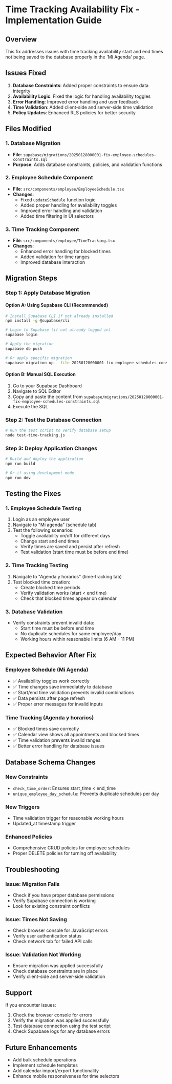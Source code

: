 # Time Tracking Availability Fix - Implementation Guide

## Overview
This fix addresses issues with time tracking availability start and end times not being saved to the database properly in the 'Mi Agenda' page.

## Issues Fixed

1. **Database Constraints**: Added proper constraints to ensure data integrity
2. **Availability Logic**: Fixed the logic for handling availability toggles
3. **Error Handling**: Improved error handling and user feedback
4. **Time Validation**: Added client-side and server-side time validation
5. **Policy Updates**: Enhanced RLS policies for better security

## Files Modified

### 1. Database Migration
- **File**: `supabase/migrations/20250128000001-fix-employee-schedules-constraints.sql`
- **Purpose**: Adds database constraints, policies, and validation functions

### 2. Employee Schedule Component
- **File**: `src/components/employee/EmployeeSchedule.tsx`
- **Changes**:
  - Fixed `updateSchedule` function logic
  - Added proper handling for availability toggles
  - Improved error handling and validation
  - Added time filtering in UI selectors

### 3. Time Tracking Component
- **File**: `src/components/employee/TimeTracking.tsx`
- **Changes**:
  - Enhanced error handling for blocked times
  - Added validation for time ranges
  - Improved database interaction

## Migration Steps

### Step 1: Apply Database Migration

#### Option A: Using Supabase CLI (Recommended)
```bash
# Install Supabase CLI if not already installed
npm install -g @supabase/cli

# Login to Supabase (if not already logged in)
supabase login

# Apply the migration
supabase db push

# Or apply specific migration
supabase migration up --file 20250128000001-fix-employee-schedules-constraints.sql
```

#### Option B: Manual SQL Execution
1. Go to your Supabase Dashboard
2. Navigate to SQL Editor
3. Copy and paste the content from `supabase/migrations/20250128000001-fix-employee-schedules-constraints.sql`
4. Execute the SQL

### Step 2: Test the Database Connection
```bash
# Run the test script to verify database setup
node test-time-tracking.js
```

### Step 3: Deploy Application Changes
```bash
# Build and deploy the application
npm run build

# Or if using development mode
npm run dev
```

## Testing the Fixes

### 1. Employee Schedule Testing
1. Login as an employee user
2. Navigate to "Mi agenda" (schedule tab)
3. Test the following scenarios:
   - Toggle availability on/off for different days
   - Change start and end times
   - Verify times are saved and persist after refresh
   - Test validation (start time must be before end time)

### 2. Time Tracking Testing
1. Navigate to "Agenda y horarios" (time-tracking tab)
2. Test blocked time creation:
   - Create blocked time periods
   - Verify validation works (start < end time)
   - Check that blocked times appear on calendar

### 3. Database Validation
- Verify constraints prevent invalid data:
  - Start time must be before end time
  - No duplicate schedules for same employee/day
  - Working hours within reasonable limits (6 AM - 11 PM)

## Expected Behavior After Fix

### Employee Schedule (Mi Agenda)
- ✅ Availability toggles work correctly
- ✅ Time changes save immediately to database
- ✅ Start/end time validation prevents invalid combinations
- ✅ Data persists after page refresh
- ✅ Proper error messages for invalid inputs

### Time Tracking (Agenda y horarios)
- ✅ Blocked times save correctly
- ✅ Calendar view shows all appointments and blocked times
- ✅ Time validation prevents invalid ranges
- ✅ Better error handling for database issues

## Database Schema Changes

### New Constraints
- `check_time_order`: Ensures start_time < end_time
- `unique_employee_day_schedule`: Prevents duplicate schedules per day

### New Triggers
- Time validation trigger for reasonable working hours
- Updated_at timestamp trigger

### Enhanced Policies
- Comprehensive CRUD policies for employee schedules
- Proper DELETE policies for turning off availability

## Troubleshooting

### Issue: Migration Fails
- Check if you have proper database permissions
- Verify Supabase connection is working
- Look for existing constraint conflicts

### Issue: Times Not Saving
- Check browser console for JavaScript errors
- Verify user authentication status
- Check network tab for failed API calls

### Issue: Validation Not Working
- Ensure migration was applied successfully
- Check database constraints are in place
- Verify client-side and server-side validation

## Support
If you encounter issues:
1. Check the browser console for errors
2. Verify the migration was applied successfully
3. Test database connection using the test script
4. Check Supabase logs for any database errors

## Future Enhancements
- Add bulk schedule operations
- Implement schedule templates
- Add calendar import/export functionality
- Enhance mobile responsiveness for time selectors